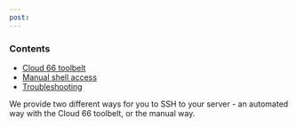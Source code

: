 ```yaml
---
post: 
---
```


### Contents

*   [Cloud 66 toolbelt](#cx)
*   [Manual shell access](#manual)
*   [Troubleshooting](#trouble)

We provide two different ways for you to SSH to your server - an automated way with the Cloud 66 toolbelt, or the manual way.

